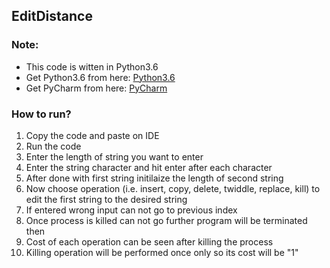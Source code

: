 ## EditDistance
### Note:
* This code is witten in Python3.6
* Get Python3.6 from here: [Python3.6](https://www.python.org/downloads/)
* Get PyCharm from here: [PyCharm](https://www.jetbrains.com/pycharm-edu/download/#section=windows)
### How to run?
1. Copy the code and paste on IDE
2. Run the code
3. Enter the length of string you want to enter
4. Enter the string character and hit enter after each character
5. After done with first string initilaize the length of second string
6. Now choose operation (i.e. insert, copy, delete, twiddle, replace, kill) to edit the first string to the desired string
7. If entered wrong input can not go to previous index
8. Once process is killed can not go further program will be terminated then
9. Cost of each operation can be seen after killing the process
10. Killing operation will be performed once only so its cost will be "1"
